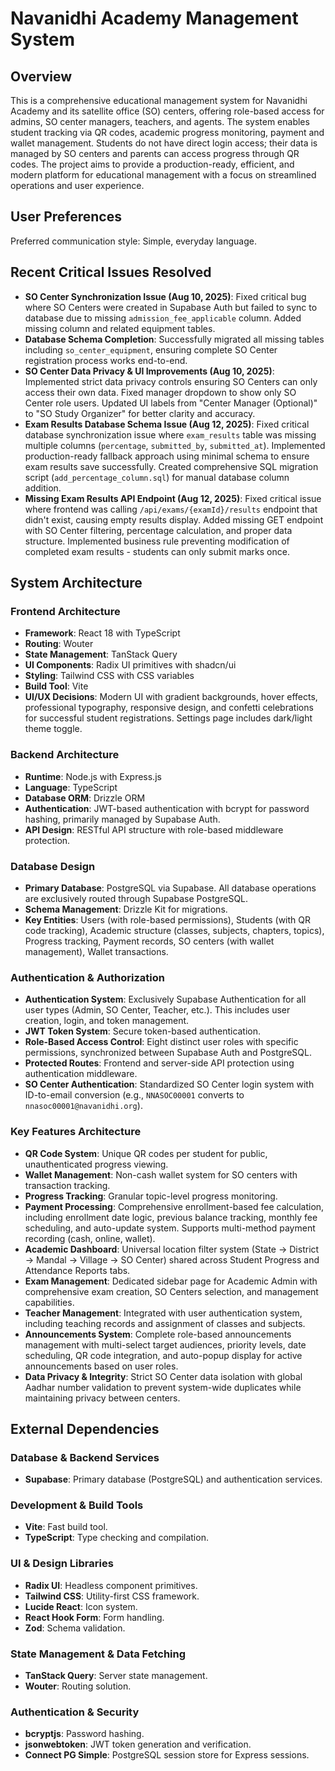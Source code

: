 # Navanidhi Academy Management System

## Overview
This is a comprehensive educational management system for Navanidhi Academy and its satellite office (SO) centers, offering role-based access for admins, SO center managers, teachers, and agents. The system enables student tracking via QR codes, academic progress monitoring, payment and wallet management. Students do not have direct login access; their data is managed by SO centers and parents can access progress through QR codes. The project aims to provide a production-ready, efficient, and modern platform for educational management with a focus on streamlined operations and user experience.

## User Preferences
Preferred communication style: Simple, everyday language.

## Recent Critical Issues Resolved
- **SO Center Synchronization Issue (Aug 10, 2025)**: Fixed critical bug where SO Centers were created in Supabase Auth but failed to sync to database due to missing `admission_fee_applicable` column. Added missing column and related equipment tables.
- **Database Schema Completion**: Successfully migrated all missing tables including `so_center_equipment`, ensuring complete SO Center registration process works end-to-end.
- **SO Center Data Privacy & UI Improvements (Aug 10, 2025)**: Implemented strict data privacy controls ensuring SO Centers can only access their own data. Fixed manager dropdown to show only SO Center role users. Updated UI labels from "Center Manager (Optional)" to "SO Study Organizer" for better clarity and accuracy.
- **Exam Results Database Schema Issue (Aug 12, 2025)**: Fixed critical database synchronization issue where `exam_results` table was missing multiple columns (`percentage`, `submitted_by`, `submitted_at`). Implemented production-ready fallback approach using minimal schema to ensure exam results save successfully. Created comprehensive SQL migration script (`add_percentage_column.sql`) for manual database column addition.
- **Missing Exam Results API Endpoint (Aug 12, 2025)**: Fixed critical issue where frontend was calling `/api/exams/{examId}/results` endpoint that didn't exist, causing empty results display. Added missing GET endpoint with SO Center filtering, percentage calculation, and proper data structure. Implemented business rule preventing modification of completed exam results - students can only submit marks once.

## System Architecture

### Frontend Architecture
- **Framework**: React 18 with TypeScript
- **Routing**: Wouter
- **State Management**: TanStack Query
- **UI Components**: Radix UI primitives with shadcn/ui
- **Styling**: Tailwind CSS with CSS variables
- **Build Tool**: Vite
- **UI/UX Decisions**: Modern UI with gradient backgrounds, hover effects, professional typography, responsive design, and confetti celebrations for successful student registrations. Settings page includes dark/light theme toggle.

### Backend Architecture
- **Runtime**: Node.js with Express.js
- **Language**: TypeScript
- **Database ORM**: Drizzle ORM
- **Authentication**: JWT-based authentication with bcrypt for password hashing, primarily managed by Supabase Auth.
- **API Design**: RESTful API structure with role-based middleware protection.

### Database Design
- **Primary Database**: PostgreSQL via Supabase. All database operations are exclusively routed through Supabase PostgreSQL.
- **Schema Management**: Drizzle Kit for migrations.
- **Key Entities**: Users (with role-based permissions), Students (with QR code tracking), Academic structure (classes, subjects, chapters, topics), Progress tracking, Payment records, SO centers (with wallet management), Wallet transactions.

### Authentication & Authorization
- **Authentication System**: Exclusively Supabase Authentication for all user types (Admin, SO Center, Teacher, etc.). This includes user creation, login, and token management.
- **JWT Token System**: Secure token-based authentication.
- **Role-Based Access Control**: Eight distinct user roles with specific permissions, synchronized between Supabase Auth and PostgreSQL.
- **Protected Routes**: Frontend and server-side API protection using authentication middleware.
- **SO Center Authentication**: Standardized SO Center login system with ID-to-email conversion (e.g., `NNASOC00001` converts to `nnasoc00001@navanidhi.org`).

### Key Features Architecture
- **QR Code System**: Unique QR codes per student for public, unauthenticated progress viewing.
- **Wallet Management**: Non-cash wallet system for SO centers with transaction tracking.
- **Progress Tracking**: Granular topic-level progress monitoring.
- **Payment Processing**: Comprehensive enrollment-based fee calculation, including enrollment date logic, previous balance tracking, monthly fee scheduling, and auto-update system. Supports multi-method payment recording (cash, online, wallet).
- **Academic Dashboard**: Universal location filter system (State → District → Mandal → Village → SO Center) shared across Student Progress and Attendance Reports tabs.
- **Exam Management**: Dedicated sidebar page for Academic Admin with comprehensive exam creation, SO Centers selection, and management capabilities.
- **Teacher Management**: Integrated with user authentication system, including teaching records and assignment of classes and subjects.
- **Announcements System**: Complete role-based announcements management with multi-select target audiences, priority levels, date scheduling, QR code integration, and auto-popup display for active announcements based on user roles.
- **Data Privacy & Integrity**: Strict SO Center data isolation with global Aadhar number validation to prevent system-wide duplicates while maintaining privacy between centers.

## External Dependencies

### Database & Backend Services
- **Supabase**: Primary database (PostgreSQL) and authentication services.

### Development & Build Tools
- **Vite**: Fast build tool.
- **TypeScript**: Type checking and compilation.

### UI & Design Libraries
- **Radix UI**: Headless component primitives.
- **Tailwind CSS**: Utility-first CSS framework.
- **Lucide React**: Icon system.
- **React Hook Form**: Form handling.
- **Zod**: Schema validation.

### State Management & Data Fetching
- **TanStack Query**: Server state management.
- **Wouter**: Routing solution.

### Authentication & Security
- **bcryptjs**: Password hashing.
- **jsonwebtoken**: JWT token generation and verification.
- **Connect PG Simple**: PostgreSQL session store for Express sessions.
